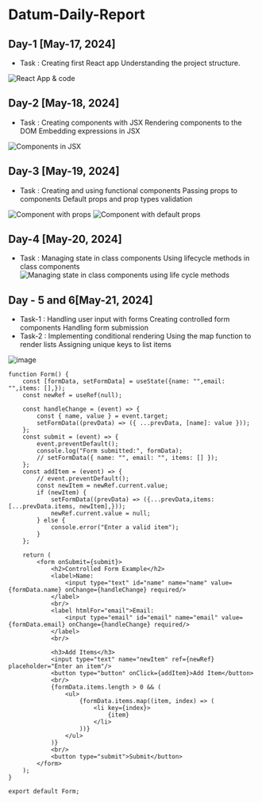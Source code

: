 # Datum-Daily-Report
## Day-1 [May-17, 2024]
* Task : Creating first React app Understanding the project structure.
  
![React App & code](https://github.com/AnanDEswaran18/Datum-Daily-Report/assets/100366969/cb466e59-7fb9-4490-895f-cdd4a38dae58)

## Day-2 [May-18, 2024]
* Task : Creating components with JSX Rendering components to the DOM Embedding expressions in JSX
  
![Components in JSX](https://github.com/AnanDEswaran18/Datum-Daily-Report/assets/100366969/1fe7b1ee-267e-481e-82c9-37e007cca9b4)

## Day-3 [May-19, 2024]
* Task : Creating and using functional components Passing props to components Default props and prop types validation

![Component with props](https://github.com/AnanDEswaran18/Datum-Daily-Report/assets/100366969/e64da4ed-922b-418c-8b9b-cb0d365f1c10)
![Component with default props](https://github.com/AnanDEswaran18/Datum-Daily-Report/assets/100366969/2a134f4c-0138-4c5e-9f5f-46477581bf1a)

## Day-4 [May-20, 2024]
* Task : Managing state in class components Using lifecycle methods in class components
![Managing state in class components using life cycle methods](https://github.com/AnanDEswaran18/Datum-Daily-Report/assets/100366969/cedb729a-d328-4b0f-8563-ab82409cf7a2)

## Day - 5 and 6[May-21, 2024]
* Task-1 : Handling user input with forms Creating controlled form components Handling form submission
* Task-2 : Implementing conditional rendering Using the map function to render lists Assigning unique keys to list items

![image](https://github.com/AnanDEswaran18/Datum-Daily-Report/assets/100366969/7799d9c9-5841-4ab4-b6cd-00e7ff49ce55)

```import React, { useState, useRef } from "react";
function Form() {
    const [formData, setFormData] = useState({name: "",email: "",items: [],});
    const newRef = useRef(null);

    const handleChange = (event) => {
        const { name, value } = event.target;
        setFormData((prevData) => ({ ...prevData, [name]: value }));
    };
    const submit = (event) => {
        event.preventDefault();
        console.log("Form submitted:", formData);
        // setFormData({ name: "", email: "", items: [] });
    };
    const addItem = (event) => {
        // event.preventDefault();
        const newItem = newRef.current.value;
        if (newItem) {
            setFormData((prevData) => ({...prevData,items: [...prevData.items, newItem],}));
            newRef.current.value = null;
        } else {
            console.error("Enter a valid item");
        }
    };

    return (
        <form onSubmit={submit}>
            <h2>Controlled Form Example</h2>
            <label>Name:
                <input type="text" id="name" name="name" value={formData.name} onChange={handleChange} required/>
            </label>
            <br/>
            <label htmlFor="email">Email:
                <input type="email" id="email" name="email" value={formData.email} onChange={handleChange} required/>
            </label>
            <br/>

            <h3>Add Items</h3>
            <input type="text" name="newItem" ref={newRef} placeholder="Enter an item"/>
            <button type="button" onClick={addItem}>Add Item</button>
            <br/>
            {formData.items.length > 0 && (
                <ul>
                    {formData.items.map((item, index) => (
                        <li key={index}>
                            {item}
                        </li>
                    ))}
                </ul>
            )}
            <br/>
            <button type="submit">Submit</button>
        </form>
    );
}

export default Form;
```

